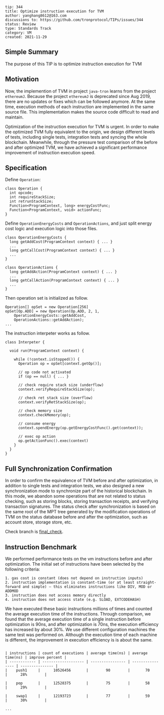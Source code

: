 
```
tip: 344
title: Optimize instruction execution for TVM	
author: yanghang8612@163.com
discussions to: https://github.com/tronprotocol/TIPs/issues/344
status: Review
type: Standards Track
category: VM
created: 2021-11-29
```

## Simple Summary

The purpose of this TIP is to optimize instruction execution for TVM

## Motivation

Now, the implemention of TVM in project `java-tron` learns from the project `ethereumJ`. Because the project `ethereumJ` is deprecated since Aug 2019, there are no updates or fixes which can be followed anymore. At the same time, execution methods of each instruction are implemented in the same source file. This implementation makes the source code difficult to read and maintain.

Optimization of the instruction execution for TVM is urgent. In order to make the optimized TVM fully equivalent to the origin, we design different levels of tests, including single tests, integration tests and syncing the whole blockchain. Meanwhile, through the pressure test comparison of the before and after optimized TVM, we have achieved a significant performance improvement of instruction execution speed.

## Specification

Define `Operation`:

```
class Operation {
  int opcode;
  int requireStackSize;
  int retrunStackSize;
  Function<ProgramContext, long> energyCostFunc;
  Function<ProgramContext, void> actionFunc;
}
```

Define `OperationEnergyCosts` and `OperationActions`, and just split energy cost logic and execution logic into those files.

```
class OperationEnergyCosts {
  long getAddCost(ProgramContext context) { ... }
  ...
  long getCallCost(ProgramContext context) { ... }
  ...
}

class OperationActions {
  long getAddAction(ProgramContext context) { ... }
  ...
  long getCallAction(ProgramContext context) { ... }
  ...
}
```

Then operation set is initialized as follow.

```
Operation[] opSet = new Operation[256]
opSet[Op.ADD] = new Operation(Op.ADD, 2, 1,
    OperationEnergyCosts::getAddCost,
    OperationActions::getAddAction);
...
```

The instruction interpeter works as follow.

```
class Interpeter {

  void run(ProgramContext context) {
  
    while (!context.isStopped()) {
      Operation op = opSet[context.getOp()];
      
      // op code not activated
      if (op == null) { ... }
      
      // check require stack size (underflow)
      context.verifyRequireStackSize(op);
      
      // check ret stack size (overflow)
      context.verifyRetStackSize(op);
      
      // check memory size
      context.checkMemory(op);
      
      // consume energy
      context.spendEnergy(op.getEnergyCostFunc().get(context));
      
      // exec op action
      op.getActionFunc().exec(context)
    }
  }
}
```

## Full Synchronization Confirmation

In order to confirm the equivalence of TVM before and after optimization, in addition to single tests and integration tests, we also designed a new synchronization mode to synchronize part of the historical blockchain. In this mode, we abandon some operations that are not related to status checking, such as storing blocks, storing transaction receipts, and verifying transaction signatures. The status check after synchronization is based on the same root of the MPT tree generated by the modification operations of TVM on the status database before and after the optimization, such as account store, storage store, etc.

Check branch is [final_check](https://github.com/yanghang8612/java-tron/tree/final_check).

## Instruction Benchmark

We performed performance tests on the vm instructions before and after optimization. The initial set of instructions have been selected by the following criteria:

```
1. gas cost is constant (does not depend on instruction inputs)
2. instruction implementation is constant-time (or at least straight-forward and simple) — this eliminates instructions like DIV, MOD or ADDMOD
3. instruction does not access memory directly
4. instruction does not access state (e.g. SLOAD, EXTCODEHASH)
```
We have executed these basic instructions millions of times and counted the average execution time of the instructions. Through comparison, we found that the average execution time of a single instruction before optimization is 90ns, and after optimization is 70ns, the execution efficiency has increased by about 30%. We use different configuration machines the same test was performed on. Although the execution time of each machine is different, the improvement in execution efficiency is is about the same.
```

| instructions | count of executions | average time(ns) | average time(ns) | improve percent |
| ------------ | ------------------- | ---------------- | ---------------- | --------------- |
|    push1     |      10526456       |        90        |       70         |      28%        |

|    pop       |      12528375       |        75        |       58         |      29%        |

|    swap1     |      12193723       |        77        |       59         |      30%        |

...

```